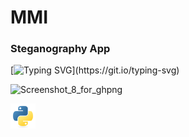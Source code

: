 # MMI
### Steganography App

[![Typing SVG](https://readme-typing-svg.herokuapp.com?font=Fira+Code&pause=1000&color=8380B935&center=true&vCenter=true&width=435&height=30&lines=Hide+your+message+inside+image...)](https://git.io/typing-svg)


![Screenshot_8_for_ghpng](https://user-images.githubusercontent.com/100020872/216313346-ce739723-ffdb-4c13-9245-62cfc3d687d3.png)

<p align="left"> <a href="https://www.python.org" target="_blank" rel="noreferrer"> <img src="https://raw.githubusercontent.com/devicons/devicon/master/icons/python/python-original.svg" alt="python" width="40" height="40"/> </a> </p>

